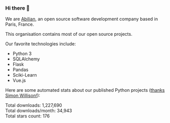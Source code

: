 ### Hi there 👋

We are [Abilian](https://abilian.com/), an open source software development company based in Paris, France.

This organisation contains most of our open source projects.

Our favorite technologies include:

- Python 3
- SQLAlchemy
- Flask
- Pandas
- Sciki-Learn
- Vue.js

Here are some automated stats about our published Python projects
([thanks Simon Willison!][sw-post]):

<!--marker-->
Total downloads: 1,227,690<br>
Total downloads/month: 34,943<br>
Total stars count: 176
<!--end-->

[sw-post]: https://simonwillison.net/2020/Jul/10/self-updating-profile-readme/
